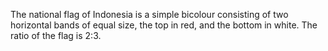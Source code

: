 The national flag of Indonesia is a simple bicolour consisting of two horizontal bands of equal size, the top in red, and the bottom in white. The ratio of the flag is 2:3.